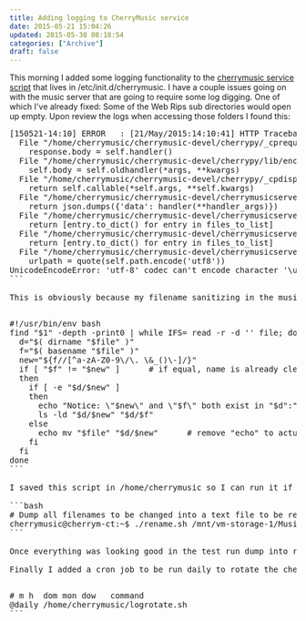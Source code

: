 ```yaml
---
title: Adding logging to CherryMusic service
date: 2015-05-21 15:04:26
updated: 2015-05-30 08:18:54
categories: ["Archive"]
draft: false
---
```


This morning I added some logging functionality to the <a href="https://github.com/mikeder/cherrymusic-conf/tree/add-log" target="_blank">cherrymusic service script</a> that lives in /etc/init.d/cherrymusic. I have a couple issues going on with the music server that are going to require some log digging. One of which I've already fixed: Some of the Web Rips sub directories would open up empty. Upon review the logs when accessing those folders I found this:

<pre class="prettyprint" lang-bsh>
[150521-14:10] ERROR   : [21/May/2015:14:10:41] HTTP Traceback (most recent call last):
  File "/home/cherrymusic/cherrymusic-devel/cherrypy/_cprequest.py", line 656, in respond
    response.body = self.handler()
  File "/home/cherrymusic/cherrymusic-devel/cherrypy/lib/encoding.py", line 188, in __call__
    self.body = self.oldhandler(*args, **kwargs)
  File "/home/cherrymusic/cherrymusic-devel/cherrypy/_cpdispatch.py", line 34, in __call__
    return self.callable(*self.args, **self.kwargs)
  File "/home/cherrymusic/cherrymusic-devel/cherrymusicserver/httphandler.py", line 291, in api
    return json.dumps({'data': handler(**handler_args)})
  File "/home/cherrymusic/cherrymusic-devel/cherrymusicserver/httphandler.py", line 471, in api_compactlistdir
    return [entry.to_dict() for entry in files_to_list]
  File "/home/cherrymusic/cherrymusic-devel/cherrymusicserver/httphandler.py", line 471, in <listcomp>
    return [entry.to_dict() for entry in files_to_list]
  File "/home/cherrymusic/cherrymusic-devel/cherrymusicserver/cherrymodel.py", line 401, in to_dict
    urlpath = quote(self.path.encode('utf8'))
UnicodeEncodeError: 'utf-8' codec can't encode character '\udce2' in position 29: surrogates not allowed
```

This is obviously because my filename sanitizing in the music-scraper script I use is lacking. So I found a decent bash script for renaming filenames that contain invalid characters.

<pre class="prettyprint" lang-bsh>
#!/usr/bin/env bash
find "$1" -depth -print0 | while IFS= read -r -d '' file; do
  d="$( dirname "$file" )"
  f="$( basename "$file" )"
  new="${f//[^a-zA-Z0-9\/\. \&_()\-]/}"
  if [ "$f" != "$new" ]      # if equal, name is already clean, so leave alone
  then
    if [ -e "$d/$new" ]
    then
      echo "Notice: \"$new\" and \"$f\" both exist in "$d":"
      ls -ld "$d/$new" "$d/$f"
    else
      echo mv "$file" "$d/$new"      # remove "echo" to actually rename things
    fi
  fi
done
```

I saved this script in /home/cherrymusic so I can run it if I start to see this issue again but ideally I'd like to fix the music-scraper script so it doesn't allow these characters through in the first place.

```bash
# Dump all filenames to be changed into a text file to be reviewed
cherrymusic@cherrym-ct:~$ ./rename.sh /mnt/vm-storage-1/Music/Web\ Rips > rename.txt
```

Once everything was looking good in the test run dump into replace.txt I removed the "echo" from the mv command in the rename script and ran it again to actually perform the renaming.

Finally I added a cron job to be run daily to rotate the cherrymusic log files so they don't get too huge. I still need to add another line to remove logs older than a week or so, but that can wait a bit.

<pre class="prettyprint" lang-bsh>
# m h  dom mon dow   command
@daily /home/cherrymusic/logrotate.sh
```